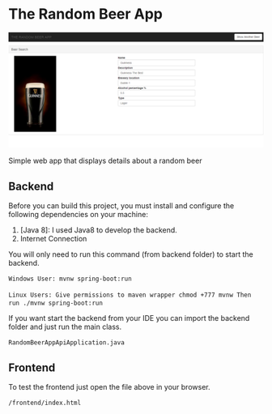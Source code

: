 # The Random Beer App

![Print Screen](print.png)

Simple web app that displays details about a random beer

## Backend

Before you can build this project, you must install and configure the following dependencies on your machine:
1. [Java 8]: I used Java8 to develop the backend.
2. Internet Connection

You will only need to run this command (from backend folder) to start the backend.

    Windows User: mvnw spring-boot:run
	
	Linux Users: Give permissions to maven wrapper chmod +777 mvnw Then run ./mvnw spring-boot:run

If you want start the backend from your IDE you can import the backend folder and just run the main class.

    RandomBeerAppApiApplication.java

## Frontend

To test the frontend just open the file above in your browser.

    /frontend/index.html

